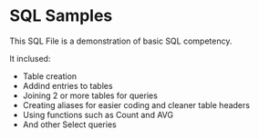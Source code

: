 # SQL Samples

This SQL File is a demonstration of basic SQL competency.

It inclused:

- Table creation
- Addind entries to tables
- Joining 2 or more tables for queries
- Creating aliases for easier coding and cleaner table headers
- Using functions such as Count and AVG
- And other Select queries
